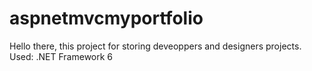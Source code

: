 # aspnetmvcmyportfolio
Hello there, this project for storing deveoppers and designers projects.
Used:
.NET Framework 6
